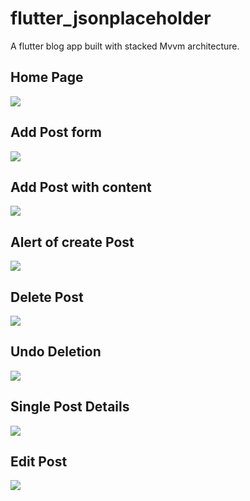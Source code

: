 # flutter_jsonplaceholder

A flutter blog app built with stacked Mvvm architecture.

<h2> Home Page </h2>
 
<img src="screenshots/Home%20Page.png"></img>
 
<h2> Add Post form </h2>
 
<img src="flutter_blogApp/blob/master/screenshots/add_post%201.png"></img>
  
<h2> Add Post with content </h2>
 
<img src="screenshots/add_post2.png"></img>
   
<h2> Alert of create Post </h2>
 
<img src="screenshots/alert_of_create_post.png"></img>
    
<h2> Delete Post </h2>
 
<img src="screenshots/delete_post.png"></img>
     
<h2> Undo Deletion </h2>
 
<img src="screenshots/undo_deletion.png"></img>
      
<h2> Single Post Details </h2>
 
<img src="screenshots/single_post.png"></img>

<h2> Edit Post</h2>
 
<img src="screenshots/edit_Post.png"></img>




